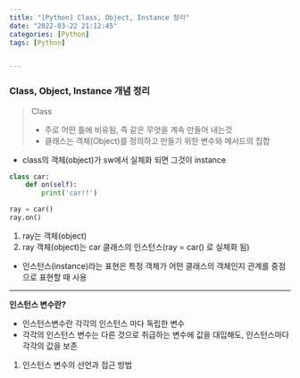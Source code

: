 ```yaml
---
title: "[Python] Class, Object, Instance 정리"
date: "2022-03-22 21:12:45"
categories: [Python]
tags: [Python]


---
```


### Class, Object, Instance 개념 정리

> Class
> - 주로 어떤 틀에 비유됨, 즉 같은 무엇을 계속 만들어 내는것
> - 클래스는 객체(Object)를 정의하고 만들기 위한 변수와 메서드의 집합

-  class의 객체(object)가 sw에서 실체화 되면 그것이 instance

```python
class car:
    def on(self):
        print('car!!')

ray = car()
ray.on()
```
1) ray는 객체(object)
2) ray 객체(object)는 car 클래스의 인스턴스(ray = car() 로 실체화 됨)
- 인스턴스(instance)라는 표현은 특정 객체가 어떤 클래스의 객체인지 관계를 중점으로 표현할 때 사용

----

**인스턴스 변수란?**
- 인스턴스변수란 각각의 인스턴스 마다 독립한 변수
- 각각의 인스턴스 변수는 다른 것으로 취급하는 변수에 값을 대입해도, 인스턴스마다 각각의 값을 보존

1) 인스턴스 변수의 선언과 접근 방법
